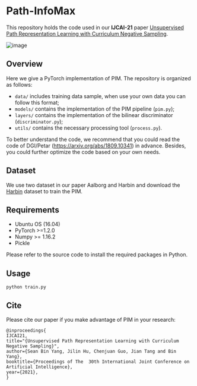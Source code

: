 # Path-InfoMax
This repository holds the code used in our **IJCAI-21** paper [Unsupervised Path Representation Learning with Curriculum Negative Sampling]().

![image](https://github.com/Sean-Bin-Yang/Path-InfoMax/blob/502ea3a57a578b325b704f50eb9808ee5968b744/Fig1.png)

## Overview
Here we give a PyTorch implementation of PIM. The repository is organized as follows:

- `data/` includes training data sample, when use your own data you can follow this format;
- `models/` contains the implementation of the PIM pipeline (`pim.py`);
- `layers/` contains the implementation of the bilinear discriminator (`discriminator.py`);
- `utils/` contains the necessary processing tool (`process.py`).

To better understand the code, we recommend that you could read the code of DGI/Petar (https://arxiv.org/abs/1809.10341) in advance. Besides, you could further optimize the code based on your own needs.

## Dataset
We use two dataset in our paper Aalborg and Harbin and download the [Harbin](https://drive.google.com/file/d/1tdgarnn28CM01o9hbeKLUiJ1o1lskrqA/view) dataset to train the PIM.

## Requirements

  * Ubuntu OS (16.04)
  * PyTorch >=1.2.0
  * Numpy >= 1.16.2
  * Pickle

Please refer to the source code to install the required packages in Python.

## Usage

```python train.py```

## Cite
Please cite our paper if you make advantage of PIM in your research:

```
@inproceedings{
IJCAI21,
title="{Unsupervised Path Representation Learning with Curriculum Negative Sampling}",
author={Sean Bin Yang, Jilin Hu, Chenjuan Guo, Jian Tang and Bin Yang},
booktitle={Proceedings of The  30th International Joint Conference on Artificial Intelligence},
year={2021},
}
